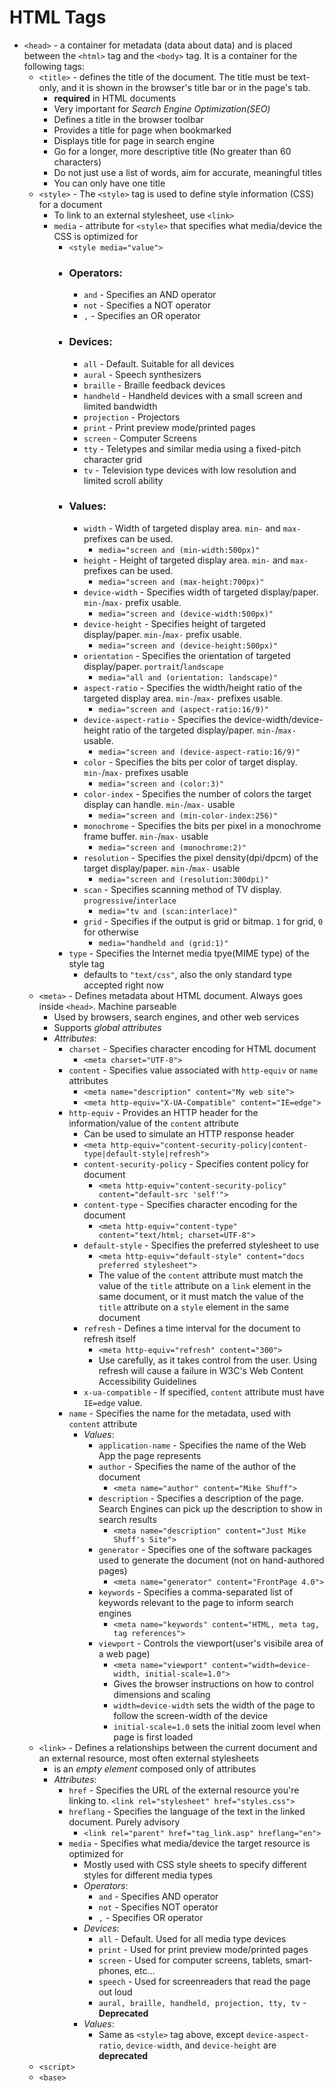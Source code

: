 # HTML Tags

- `<head>` - a container for metadata (data about data) and is placed between the `<html>` tag and the `<body>` tag.  It is a container for the following tags:
    - `<title>` - defines the title of the document. The title must be text-only, and it is shown in the browser's title bar or in the page's tab.
        - **required** in HTML documents
        - Very important for *Search Engine Optimization(SEO)*
        - Defines a title in the browser toolbar
        - Provides a title for page when bookmarked
        - Displays title for page in search engine
        - Go for a longer, more descriptive title (No greater than 60 characters)
        - Do not just use a list of words, aim for accurate, meaningful titles
        - You can only have one title
    - `<style>` - The `<style>` tag is used to define style information (CSS) for a document
      - To link to an external stylesheet, use `<link>`
      - `media` - attribute for `<style>` that specifies what media/device the CSS is optimized for
        - `<style media="value">`
        - ### Operators:
          - `and` - Specifies an AND operator
          - `not` - Specifies a NOT operator
          - `,` - Specifies an OR operator
        - ### Devices:
          - `all` - Default.  Suitable for all devices
          - `aural` - Speech synthesizers
          - `braille` - Braille feedback devices
          - `handheld` - Handheld devices with a small screen and limited bandwidth
          - `projection` - Projectors
          - `print` - Print preview mode/printed pages
          - `screen` - Computer Screens
          - `tty` - Teletypes and similar media using a fixed-pitch character grid
          - `tv` - Television type devices with low resolution and limited scroll ability
        - ### Values:
          - `width` - Width of targeted display area. `min-` and `max-` prefixes can be used. 
            - `media="screen and (min-width:500px)"`
          - `height` - Height of targeted display area. `min-` and `max-` prefixes can be used. 
            - `media="screen and (max-height:700px)"`
          - `device-width` - Specifies width of targeted display/paper. `min-`/`max-` prefix usable. 
            - `media="screen and (device-width:500px)"`
          - `device-height` - Specifies height of targeted display/paper. `min-`/`max-` prefix usable. 
            - `media="screen and (device-height:500px)"`
          - `orientation` - Specifies the orientation of targeted display/paper. `portrait`/`landscape`
            - `media="all and (orientation: landscape)"`
          - `aspect-ratio` - Specifies the width/height ratio of the targeted display area. `min-`/`max-` prefixes usable.
            - `media="screen and (aspect-ratio:16/9)"`
          - `device-aspect-ratio` - Specifies the device-width/device-height ratio of the targeted display/paper. `min-`/`max-` usable.
            - `media="screen and (device-aspect-ratio:16/9)"`
          - `color` - Specifies the bits per color of target display. `min-`/`max-` prefixes usable
            - `media="screen and (color:3)"`
          - `color-index` - Specifies the number of colors the target display can handle. `min-`/`max-` usable
            - `media="screen and (min-color-index:256)"`
          - `monochrome` - Specifies the bits per pixel in a monochrome frame buffer. `min-`/`max-` usable
            - `media="screen and (monochrome:2)"`
          - `resolution` - Specifies the pixel density(dpi/dpcm) of the target display/paper. `min-`/`max-` usable
            - `media="screen and (resolution:300dpi)"`
          - `scan` - Specifies scanning method of TV display. `progressive`/`interlace`
            - `media="tv and (scan:interlace)"`
          - `grid` - Specifies if the output is grid or bitmap. `1` for grid, `0` for otherwise
            - `media="handheld and (grid:1)"`
        - `type` - Specifies the Internet media tpye(MIME type) of the style tag
          - defaults to `"text/css"`, also the only standard type accepted right now
    - `<meta>` - Defines metadata about HTML document.  Always goes inside `<head>`.  Machine parseable
      - Used by browsers, search engines, and other web services
      - Supports *global attributes*
      - *Attributes*:
        - `charset` - Specifies character encoding for HTML document
          - `<meta charset="UTF-8">`
        - `content` - Specifies value associated with `http-equiv` or `name` attributes
          - `<meta name="description" content="My web site">`
          - `<meta http-equiv="X-UA-Compatible" content="IE=edge">`
        - `http-equiv` - Provides an HTTP header for the information/value of the `content` attribute
          - Can be used to simulate an HTTP response header
          - `<meta http-equiv="content-security-policy|content-type|default-style|refresh">`
          - `content-security-policy` - Specifies content policy for document
            - `<meta http-equiv="content-security-policy" content="default-src 'self'">`
          - `content-type` - Specifies character encoding for the document
            - `<meta http-equiv="content-type" content="text/html; charset=UTF-8">`
          - `default-style` - Specifies the preferred stylesheet to use
            - `<meta http-equiv="default-style" content="docs preferred stylesheet">`
            - The value of the `content` attribute must match the value of the `title` attribute on a `link` element in the same document, or it must match the value of the `title` attribute on a `style` element in the same document
          - `refresh` - Defines a time interval for the document to refresh itself
            - `<meta http-equiv="refresh" content="300">`
            - Use carefully, as it takes control from the user.  Using refresh will cause a failure in W3C's Web Content Accessibility Guidelines
          - `x-ua-compatible` - If specified, `content` attribute must have `IE=edge` value.
        - `name` - Specifies the name for the metadata, used with `content` attribute
          - *Values*:
            - `application-name` - Specifies the name of the Web App the page represents
            - `author` - Specifies the name of the author of the document
              - `<meta name="author" content="Mike Shuff">`
            - `description` - Specifies a description of the page.  Search Engines can pick up the description to show in search results
              - `<meta name="description" content="Just Mike Shuff's Site">`
            - `generator` - Specifies one of the software packages used to generate the document (not on hand-authored pages)
              - `<meta name="generator" content="FrontPage 4.0">`
            - `keywords` - Specifies a comma-separated list of keywords relevant to the page to inform search engines
              - `<meta name="keywords" content="HTML, meta tag, tag references">`
            - `viewport` - Controls the viewport(user's visibile area of a web page)
              - `<meta name="viewport" content="width=device-width, initial-scale=1.0">`
              - Gives the browser instructions on how to control dimensions and scaling
              - `width=device-width` sets the width of the page to follow the screen-width of the device
              - `initial-scale=1.0` sets the initial zoom level when page is first loaded
    - `<link>` - Defines a relationships between the current document and an external resource, most often external stylesheets
      - is an *empty element* composed only of attributes
      - *Attributes*:
        - `href` - Specifies the URL of the external resource you're linking to. `<link rel="stylesheet" href="styles.css">`
        - `hreflang` - Specifies the language of the text in the linked document.  Purely advisory
          - `<link rel="parent" href="tag_link.asp" hreflang="en">`
        - `media` - Specifies what media/device the target resource is optimized for
          - Mostly used with CSS style sheets to specify different styles for different media types
          - *Operators*:
            - `and` - Specifies AND operator
            - `not` - Specifies NOT operator
            - `,` - Specifies OR operator
          - *Devices*:
            - `all` - Default.  Used for all media type devices
            - `print` - Used for print preview mode/printed pages
            - `screen` - Used for computer screens, tablets, smart-phones, etc...
            - `speech` - Used for screenreaders that read the page out loud
            - `aural, braille, handheld, projection, tty, tv` - **Deprecated**
          - *Values*:
            - Same as `<style>` tag above, except `device-aspect-ratio`, `device-width`, and `device-height` are **deprecated**
    - `<script>`
    - `<base>`
